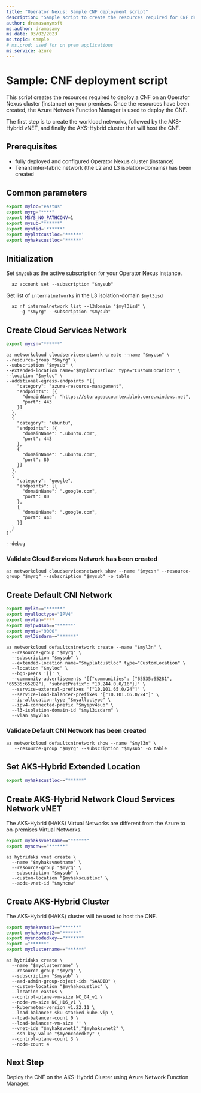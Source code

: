 ```yaml
---
title: "Operator Nexus: Sample CNF deployment script"
description: "Sample script to create the resources required for CNF deployment on Operator Nexus. After the resources have been created, the Azure Network Function Manager is used to deploy the CNF."
author: dramasamymsft
ms.author: dramasamy
ms.date: 03/02/2023
ms.topic: sample
# ms.prod: used for on prem applications
ms.service: azure
---
```


# Sample: CNF deployment script

This script creates the resources required to deploy a CNF on an Operator
Nexus cluster (instance) on your premises. Once the resources have
been created, the Azure Network Function Manager is used to deploy the CNF.

The first step is to create the workload networks, followed by the AKS-Hybrid
vNET, and finally the AKS-Hybrid cluster that will host the CNF.

## Prerequisites

- fully deployed and configured Operator Nexus cluster
  (instance)
- Tenant inter-fabric network (the L2 and L3 isolation-domains) has been created

## Common parameters

```bash
export myloc="eastus"
export myrg="****"
export MSYS_NO_PATHCONV=1
export mysub="******"
export mynfid='******'
export myplatcustloc='******'
export myhakscustloc='******'
```

## Initialization

Set `$mysub` as the active subscription for your Operator Nexus instance.

```azurecli
  az account set --subscription "$mysub"
```

Get list of `internalnetworks` in the L3 isolation-domain `$myl3isd`

```azurecli
  az nf internalnetwork list --l3domain "$myl3isd" \
     -g "$myrg" --subscription "$mysub"
```

## Create Cloud Services Network

```bash
export mycsn="******"
```

```azurecli
az networkcloud cloudservicesnetwork create --name "$mycsn" \
--resource-group "$myrg" \
--subscription "$mysub" \
--extended-location name="$myplatcustloc" type="CustomLocation" \
--location "$myloc" \
--additional-egress-endpoints '[{
    "category": "azure-resource-management",
    "endpoints": [{
      "domainName": "https://storageaccountex.blob.core.windows.net",
      "port": 443
    }]
  },
  {
    "category": "ubuntu",
    "endpoints": [{
      "domainName": ".ubuntu.com",
      "port": 443
    },
    {
      "domainName": ".ubuntu.com",
      "port": 80
    }]
  },
  {
    "category": "google",
    "endpoints": [{
      "domainName": ".google.com",
      "port": 80
    },
    {
      "domainName": ".google.com",
      "port": 443
    }]
  }
]'

--debug
```

### Validate Cloud Services Network has been created

```azurecli
az networkcloud cloudservicesnetwork show --name "$mycsn" --resource-group "$myrg" --subscription "$mysub" -o table
```

## Create Default CNI Network

```bash
export myl3n=="******"
export myalloctype="IPV4"
export myvlan=****
export myipv4sub=="******"
export mymtu="9000"
export myl3isdarm=="******"
```

```azurecli
az networkcloud defaultcninetwork create --name "$myl3n" \
  --resource-group "$myrg" \
  --subscription "$mysub" \
  --extended-location name="$myplatcustloc" type="CustomLocation" \
  --location "$myloc" \
  --bgp-peers '[]' \
  --community-advertisements '[{"communities": ["65535:65281", "65535:65282"], "subnetPrefix": "10.244.0.0/16"}]' \
  --service-external-prefixes '["10.101.65.0/24"]' \
  --service-load-balancer-prefixes '["10.101.66.0/24"]' \
  --ip-allocation-type "$myalloctype" \
  --ipv4-connected-prefix "$myipv4sub" \
  --l3-isolation-domain-id "$myl3isdarm" \
  --vlan $myvlan
```

### Validate Default CNI Network has been created

```azurecli
az networkcloud defaultcninetwork show --name "$myl3n" \
   --resource-group "$myrg" --subscription "$mysub" -o table
```

## Set AKS-Hybrid Extended Location

```bash
export myhakscustloc=="******"
```

## Create AKS-Hybrid Network Cloud Services Network vNET

The AKS-Hybrid (HAKS) Virtual Networks are different from the Azure to on-premises Virtual Networks.

```bash
export myhaksvnetname=="******"
export myncnw=="******"
```

```azurecli
az hybridaks vnet create \
  --name "$myhaksvnetname" \
  --resource-group "$myrg" \
  --subscription "$mysub" \
  --custom-location "$myhakscustloc" \
  --aods-vnet-id "$myncnw"
```

## Create AKS-Hybrid Cluster

The AKS-Hybrid (HAKS) cluster will be used to host the CNF.

```bash
export myhaksvnet1=="******"
export myhaksvnet2=="******"
export myencodedkey=="******"
export ="******"
export myclustername=="******"
```

```azurecli
az hybridaks create \
  --name "$myclustername" \
  --resource-group "$myrg" \
  --subscription "$mysub" \
  --aad-admin-group-object-ids "$AADID" \
  --custom-location "$myhakscustloc" \
  --location eastus \
  --control-plane-vm-size NC_G4_v1 \
  --node-vm-size NC_H16_v1 \
  --kubernetes-version v1.22.11 \
  --load-balancer-sku stacked-kube-vip \
  --load-balancer-count 0 \
  --load-balancer-vm-size '' \
  --vnet-ids "$myhaksvnet1","$myhaksvnet2" \
  --ssh-key-value "$myencodedkey" \
  --control-plane-count 3 \
  --node-count 4
```

## Next Step

Deploy the CNF on the AKS-Hybrid Cluster using Azure Network Function Manager.
